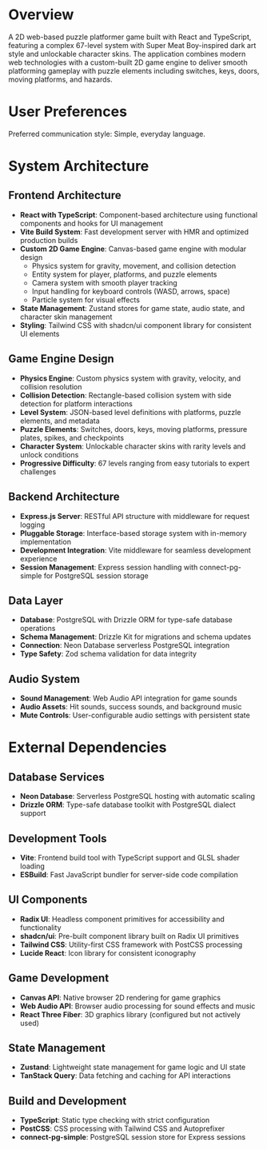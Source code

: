 # Overview

A 2D web-based puzzle platformer game built with React and TypeScript, featuring a complex 67-level system with Super Meat Boy-inspired dark art style and unlockable character skins. The application combines modern web technologies with a custom-built 2D game engine to deliver smooth platforming gameplay with puzzle elements including switches, keys, doors, moving platforms, and hazards.

# User Preferences

Preferred communication style: Simple, everyday language.

# System Architecture

## Frontend Architecture
- **React with TypeScript**: Component-based architecture using functional components and hooks for UI management
- **Vite Build System**: Fast development server with HMR and optimized production builds
- **Custom 2D Game Engine**: Canvas-based game engine with modular design
  - Physics system for gravity, movement, and collision detection
  - Entity system for player, platforms, and puzzle elements
  - Camera system with smooth player tracking
  - Input handling for keyboard controls (WASD, arrows, space)
  - Particle system for visual effects
- **State Management**: Zustand stores for game state, audio state, and character skin management
- **Styling**: Tailwind CSS with shadcn/ui component library for consistent UI elements

## Game Engine Design
- **Physics Engine**: Custom physics system with gravity, velocity, and collision resolution
- **Collision Detection**: Rectangle-based collision system with side detection for platform interactions
- **Level System**: JSON-based level definitions with platforms, puzzle elements, and metadata
- **Puzzle Elements**: Switches, doors, keys, moving platforms, pressure plates, spikes, and checkpoints
- **Character System**: Unlockable character skins with rarity levels and unlock conditions
- **Progressive Difficulty**: 67 levels ranging from easy tutorials to expert challenges

## Backend Architecture
- **Express.js Server**: RESTful API structure with middleware for request logging
- **Pluggable Storage**: Interface-based storage system with in-memory implementation
- **Development Integration**: Vite middleware for seamless development experience
- **Session Management**: Express session handling with connect-pg-simple for PostgreSQL session storage

## Data Layer
- **Database**: PostgreSQL with Drizzle ORM for type-safe database operations
- **Schema Management**: Drizzle Kit for migrations and schema updates
- **Connection**: Neon Database serverless PostgreSQL integration
- **Type Safety**: Zod schema validation for data integrity

## Audio System
- **Sound Management**: Web Audio API integration for game sounds
- **Audio Assets**: Hit sounds, success sounds, and background music
- **Mute Controls**: User-configurable audio settings with persistent state

# External Dependencies

## Database Services
- **Neon Database**: Serverless PostgreSQL hosting with automatic scaling
- **Drizzle ORM**: Type-safe database toolkit with PostgreSQL dialect support

## Development Tools
- **Vite**: Frontend build tool with TypeScript support and GLSL shader loading
- **ESBuild**: Fast JavaScript bundler for server-side code compilation

## UI Components
- **Radix UI**: Headless component primitives for accessibility and functionality
- **shadcn/ui**: Pre-built component library built on Radix UI primitives
- **Tailwind CSS**: Utility-first CSS framework with PostCSS processing
- **Lucide React**: Icon library for consistent iconography

## Game Development
- **Canvas API**: Native browser 2D rendering for game graphics
- **Web Audio API**: Browser audio processing for sound effects and music
- **React Three Fiber**: 3D graphics library (configured but not actively used)

## State Management
- **Zustand**: Lightweight state management for game logic and UI state
- **TanStack Query**: Data fetching and caching for API interactions

## Build and Development
- **TypeScript**: Static type checking with strict configuration
- **PostCSS**: CSS processing with Tailwind CSS and Autoprefixer
- **connect-pg-simple**: PostgreSQL session store for Express sessions